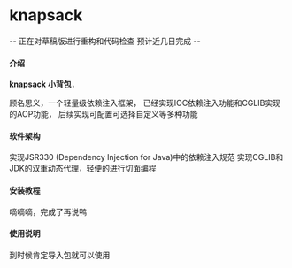 # knapsack
-- 正在对草稿版进行重构和代码检查 预计近几日完成 --
#### 介绍
**knapsack** **小背包**，

顾名思义，一个轻量级依赖注入框架，
已经实现IOC依赖注入功能和CGLIB实现的AOP功能，
后续实现可配置可选择自定义等多种功能

#### 软件架构
实现JSR330 (Dependency Injection for Java)中的依赖注入规范
实现CGLIB和JDK的双重动态代理，轻便的进行切面编程


#### 安装教程
嘀嘀嘀，完成了再说鸭

#### 使用说明
到时候肯定导入包就可以使用


